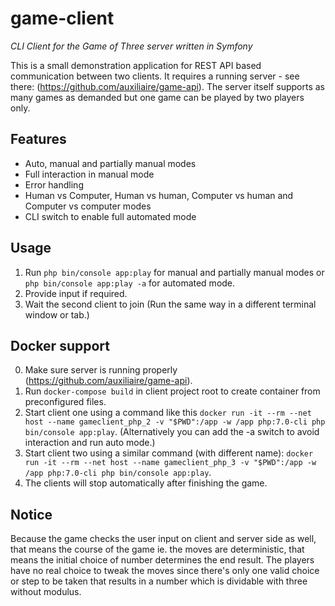 game-client
===========

*CLI Client for the Game of Three server written in Symfony*

This is a small demonstration application for REST API based communication between two clients. It requires a running server - see there: (https://github.com/auxiliaire/game-api).
The server itself supports as many games as demanded but one game can be played by two players only.

Features
--------

* Auto, manual and partially manual modes
* Full interaction in manual mode
* Error handling
* Human vs Computer, Human vs human, Computer vs human and Computer vs computer modes
* CLI switch to enable full automated mode

Usage
-----

1. Run `php bin/console app:play` for manual and partially manual modes or `php bin/console app:play -a` for automated mode.
2. Provide input if required.
3. Wait the second client to join (Run the same way in a different terminal window or tab.)

Docker support
--------------

0. Make sure server is running properly (https://github.com/auxiliaire/game-api).
1. Run `docker-compose build` in client project root to create container from preconfigured files.
2. Start client one using a command like this `docker run -it --rm --net host --name gameclient_php_2 -v "$PWD":/app -w /app php:7.0-cli php bin/console app:play`. (Alternatively you can add the -a switch to avoid interaction and run auto mode.)
3. Start client two using a similar command (with different name): `docker run -it --rm --net host --name gameclient_php_3 -v "$PWD":/app -w /app php:7.0-cli php bin/console app:play`.
4. The clients will stop automatically after finishing the game.

Notice
------

Because the game checks the user input on client and server side as well, that means the course of the game ie. the moves are deterministic, that means the initial choice of number determines the end result. The players have no real choice to tweak the moves since there's only one valid choice or step to be taken that results in a number which is dividable with three without modulus.

